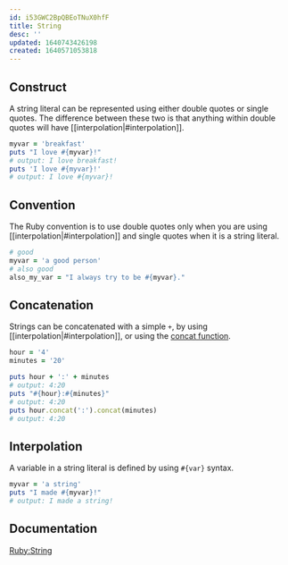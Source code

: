 ```yaml
---
id: i53GWC2BpQBEoTNuX0hfF
title: String
desc: ''
updated: 1640743426198
created: 1640571053818
---
```

## Construct

A string literal can be represented using either double quotes or single quotes. The difference between these two is that anything within double quotes will have [[interpolation|#interpolation]].

```ruby
myvar = 'breakfast'
puts "I love #{myvar}!"
# output: I love breakfast!
puts 'I love #{myvar}!'
# output: I love #{myvar}!
```

## Convention

The Ruby convention is to use double quotes only when you are using [[interpolation|#interpolation]] and single quotes when it is a string literal.

```ruby
# good
myvar = 'a good person'
# also good
also_my_var = "I always try to be #{myvar}."
```

## Concatenation

Strings can be concatenated with a simple `+`, by using [[interpolation|#interpolation]], or using the [concat function](https://ruby-doc.org/core/String.html#method-i-concat).

```ruby
hour = '4'
minutes = '20'

puts hour + ':' + minutes
# output: 4:20
puts "#{hour}:#{minutes}"
# output: 4:20
puts hour.concat(':').concat(minutes)
# output: 4:20
```

## Interpolation

A variable in a string literal is defined by using `#{var}` syntax.

```ruby
myvar = 'a string'
puts "I made #{myvar}!"
# output: I made a string!
```

## Documentation

[Ruby:String](https://ruby-doc.org/core/String.html)
